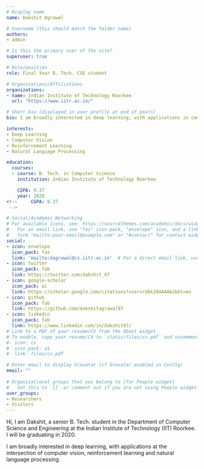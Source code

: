 ```yaml
---
# Display name
name: Dakshit Agrawal

# Username (this should match the folder name)
authors:
- admin

# Is this the primary user of the site?
superuser: true

# Role/position
role: Final Year B. Tech. CSE student

# Organizations/Affiliations
organizations:
- name: Indian Institute of Technology Roorkee
  url: "https://www.iitr.ac.in/"

# Short bio (displayed in user profile at end of posts)
bio: I am broadly interested in deep learning, with applications in computer vision and reinforcement learning, or at the intersection of computer vision and natural language processing.

interests:
- Deep Learning
- Computer Vision
- Reinforcement Learning
- Natural Language Processing

education:
  courses:
  - course: B. Tech. in Computer Science
    institution: Indian Institute of Technology Roorkee

    CGPA: 9.37 
    year: 2020
<!--     CGPA: 9.37
 -->

# Social/Academic Networking
# For available icons, see: https://sourcethemes.com/academic/docs/widgets/#icons
#   For an email link, use "fas" icon pack, "envelope" icon, and a link in the
#   form "mailto:your-email@example.com" or "#contact" for contact widget.
social:
- icon: envelope
  icon_pack: fas
  link: 'mailto:dagrawal@cs.iitr.ac.in'  # For a direct email link, use "mailto:test@example.org".
- icon: twitter
  icon_pack: fab
  link: https://twitter.com/dakshit_97
- icon: google-scholar
  icon_pack: ai
  link: https://scholar.google.com/citations?user=rUbkJAUAAAAJ&hl=en
- icon: github
  icon_pack: fab
  link: https://github.com/dakshitagrawal97
- icon: linkedin
  icon_pack: fab
  link: https://www.linkedin.com/in/dakshit97/
# Link to a PDF of your resume/CV from the About widget.
# To enable, copy your resume/CV to `static/files/cv.pdf` and uncomment the lines below.  
#- icon: cv
#  icon_pack: ai
#  link: files/cv.pdf

# Enter email to display Gravatar (if Gravatar enabled in Config)
email: ""
  
# Organizational groups that you belong to (for People widget)
#   Set this to `[]` or comment out if you are not using People widget.  
user_groups:
- Researchers
- Visitors
---
```


Hi, I am Dakshit, a senior B. Tech. student in the Department of Computer Science and Engineering at the Indian Institute of Technology (IIT) Roorkee. I will be graduating in 2020.

I am broadly interested in deep learning, with applications at the intersection of computer vision, reinforcement learning and natural language processing.
